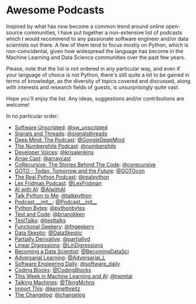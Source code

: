 # Awesome Podcasts
Inspired by what has now become a common trend around online open-source communities,
I have put together a non-extensive list of podcasts which I would recommend to any
passionate software engineer and/or data scientists out there. A few of them tend to
focus mostly on Python, which is non-coincidental, given how widespread the language
has become in the Machine Learning and Data Science communities over the past few years.

Please, note that the list is not ordered in any particular way, and even if your
language of choice is not Python, there's still quite a lot to be gained in terms of
knowledge, as the diversity of topics covered and discussed, along with interests and
research fields of guests, is unsurprisingly quite vast.

Hope you'll enjoy the list. Any ideas, suggestions and/or contributions are welcome!

In no particular order:
* [Software Unscripted](https://pod.link/1602572955): [@sw_unscripted](https://twitter.com/sw_unscripted)
* [Signals and Threads](https://signalsandthreads.com/): [@signalsthreads](https://twitter.com/signalsthreads)
* [Deep Mind: The Podcast](https://deepmind.google/discover/the-podcast/): [@GoogleDeepMind](https://twitter.com/GoogleDeepMind)
* [The Numberphile Podcast](https://www.numberphile.com/podcast): [@numberphile](https://twitter.com/numberphile)
* [Developer Voices](https://pod.link/developer-voices): [@krisajenkins](https://twitter.com/krisajenkins)
* [Array Cast](https://www.arraycast.com): [@arraycast](https://twitter.com/arraycast)
* [CoRecursive: The Stories Behind The Code](https://corecursive.com): [@corecursive](https://twitter.com/corecursive)
* [GOTO - Today, Tomorrow and the Future](https://goto.buzzsprout.com): [@GOTOcon](https://twitter.com/GOTOcon)
* [The Real Python Podcast](https://realpython.com/podcasts/rpp/): [@realpython](https://twitter.com/realpython)
* [Lex Fridman Podcast](https://lexfridman.com/podcast/): [@LexFridman](https://twitter.com/LexFridman)
* [AI with AI](https://www.cna.org/news/AI-Podcast): [@AIwithAI](https://twitter.com/AIwithAI)
* [Talk Python to Me](https://talkpython.fm/episodes/all): [@talkpython](https://twitter.com/talkpython)
* [Podcast.\_\_init\_\_](https://podcastinit.com/): [@Podcast\_\_init\_\_](https://twitter.com/Podcast__init__)
* [Python Bytes](https://pythonbytes.fm/episodes/all): [@pythonbytes](https://twitter.com/pythonbytes)
* [Test and Code](testandcode.com/episodes): [@brianokken](https://twitter.com/brianokken)
* [TestTalks](https://joecolantonio.com/testtalks/testtalks): [@testtalks](https://twitter.com/testtalks)
* [Functional Geekery](https://www.functionalgeekery.com/category/podcasts/): [@fngeekery](https://twitter.com/fngeekery)
* [Data Skeptic](https://dataskeptic.com/podcast): [@DataSkeptic](https://twitter.com/DataSkeptic)
* [Partially Derivative](http://partiallyderivative.com/): [@partiallyd](https://twitter.com/partiallyd)
* [Linear Digressions](https://lineardigressions.com/): [@LinDigressions](https://twitter.com/LinDigressions)
* [Becoming a Data Scientist](https://www.becomingadatascientist.com/category/podcast/): [@BecomingDataSci](https://twitter.com/BecomingDataSci)
* [Adversarial Learning](https://adversariallearning.com/): [@Adversarial_L](https://twitter.com/Adversarial_L)
* [Software Engieering Daily](https://softwareengineeringdaily.com/category/podcast/): [@software_daily](https://twitter.com/software_daily)
* [Coding Blocks](https://www.codingblocks.net/): [@CodingBlocks](https://twitter.com/CodingBlocks)
* [This Week in Machine Learning and AI](https://twimlai.com/): [@twimlai](https://twitter.com/twimlai)
* [Talking Machines](http://www.thetalkingmachines.com/): [@TlkngMchns](https://twitter.com/TlkngMchns)
* [Import This](https://www.kennethreitz.org/import-this/): [@kennethreitz](https://twitter.com/kennethreitz)
* [The Changelog](https://changelog.com/podcast): [@changelog](https://twitter.com/changelog)
